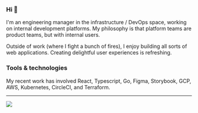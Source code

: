 ### Hi 👋

I'm an engineering manager in the infrastructure / DevOps space, working on internal development platforms. My philosophy is that platform teams are product teams, but with internal users. 

Outside of work (where I fight a bunch of fires), I enjoy building all sorts of web applications. Creating delightful user experiences is refreshing.

### Tools & technologies

My recent work has involved React, Typescript, Go, Figma, Storybook, GCP, AWS, Kubernetes, CircleCI, and Terraform.

---

[![](https://img.shields.io/badge/linkedin-%230077B5.svg?style=for-the-badge&logo=linkedin)](https://www.linkedin.com/in/keri-savoca/)


